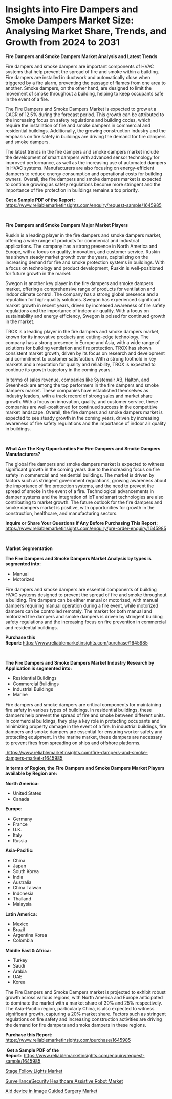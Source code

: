 <p><h1>Insights into Fire Dampers and Smoke Dampers Market Size: Analysing Market Share, Trends, and Growth from 2024 to 2031</h1></p><p><strong>Fire Dampers and Smoke Dampers Market Analysis and Latest Trends</strong></p>
<p><p>Fire dampers and smoke dampers are important components of HVAC systems that help prevent the spread of fire and smoke within a building. Fire dampers are installed in ductwork and automatically close when triggered by a fire alarm, preventing the passage of flames from one area to another. Smoke dampers, on the other hand, are designed to limit the movement of smoke throughout a building, helping to keep occupants safe in the event of a fire.</p><p>The Fire Dampers and Smoke Dampers Market is expected to grow at a CAGR of 12.5% during the forecast period. This growth can be attributed to the increasing focus on safety regulations and building codes, which require the installation of fire and smoke dampers in commercial and residential buildings. Additionally, the growing construction industry and the emphasis on fire safety in buildings are driving the demand for fire dampers and smoke dampers.</p><p>The latest trends in the fire dampers and smoke dampers market include the development of smart dampers with advanced sensor technology for improved performance, as well as the increasing use of automated dampers in HVAC systems. Manufacturers are also focusing on energy-efficient dampers to reduce energy consumption and operational costs for building owners. Overall, the fire dampers and smoke dampers market is expected to continue growing as safety regulations become more stringent and the importance of fire protection in buildings remains a top priority.</p></p>
<p><strong>Get a Sample PDF of the Report:&nbsp;</strong> <a href="https://www.reliablemarketinsights.com/enquiry/request-sample/1645985">https://www.reliablemarketinsights.com/enquiry/request-sample/1645985</a></p>
<p>&nbsp;</p>
<p><strong>Fire Dampers and Smoke Dampers Major Market Players</strong></p>
<p><p>Ruskin is a leading player in the fire dampers and smoke dampers market, offering a wide range of products for commercial and industrial applications. The company has a strong presence in North America and Europe, with a focus on quality, innovation, and customer service. Ruskin has shown steady market growth over the years, capitalizing on the increasing demand for fire and smoke protection systems in buildings. With a focus on technology and product development, Ruskin is well-positioned for future growth in the market.</p><p>Swegon is another key player in the fire dampers and smoke dampers market, offering a comprehensive range of products for ventilation and indoor climate control. The company has a strong global presence and a reputation for high-quality solutions. Swegon has experienced significant market growth in recent years, driven by increased awareness of fire safety regulations and the importance of indoor air quality. With a focus on sustainability and energy efficiency, Swegon is poised for continued growth in the market.</p><p>TROX is a leading player in the fire dampers and smoke dampers market, known for its innovative products and cutting-edge technology. The company has a strong presence in Europe and Asia, with a wide range of solutions for building ventilation and fire protection. TROX has shown consistent market growth, driven by its focus on research and development and commitment to customer satisfaction. With a strong foothold in key markets and a reputation for quality and reliability, TROX is expected to continue its growth trajectory in the coming years.</p><p>In terms of sales revenue, companies like Systemair AB, Halton, and Greenheck are among the top performers in the fire dampers and smoke dampers market. These companies have established themselves as industry leaders, with a track record of strong sales and market share growth. With a focus on innovation, quality, and customer service, these companies are well-positioned for continued success in the competitive market landscape. Overall, the fire dampers and smoke dampers market is expected to see steady growth in the coming years, driven by increasing awareness of fire safety regulations and the importance of indoor air quality in buildings.</p></p>
<p>&nbsp;</p>
<p><strong>What Are The Key Opportunities For Fire Dampers and Smoke Dampers Manufacturers?</strong></p>
<p><p>The global fire dampers and smoke dampers market is expected to witness significant growth in the coming years due to the increasing focus on fire safety in commercial and residential buildings. The market is driven by factors such as stringent government regulations, growing awareness about the importance of fire protection systems, and the need to prevent the spread of smoke in the event of a fire. Technological advancements in damper systems and the integration of IoT and smart technologies are also contributing to market growth. The future outlook for the fire dampers and smoke dampers market is positive, with opportunities for growth in the construction, healthcare, and manufacturing sectors.</p></p>
<p><strong>Inquire or Share Your Questions If Any Before Purchasing This Report:</strong> <a href="https://www.reliablemarketinsights.com/enquiry/pre-order-enquiry/1645985">https://www.reliablemarketinsights.com/enquiry/pre-order-enquiry/1645985</a></p>
<p>&nbsp;</p>
<p><strong>Market Segmentation</strong></p>
<p><strong>The Fire Dampers and Smoke Dampers Market Analysis by types is segmented into:</strong></p>
<p><ul><li>Manual</li><li>Motorized</li></ul></p>
<p><p>Fire dampers and smoke dampers are essential components of building HVAC systems designed to prevent the spread of fire and smoke throughout a building. Fire dampers can be either manual or motorized, with manual dampers requiring manual operation during a fire event, while motorized dampers can be controlled remotely. The market for both manual and motorized fire dampers and smoke dampers is driven by stringent building safety regulations and the increasing focus on fire prevention in commercial and residential buildings.</p></p>
<p><strong>Purchase this Report:&nbsp;</strong><a href="https://www.reliablemarketinsights.com/purchase/1645985">https://www.reliablemarketinsights.com/purchase/1645985</a></p>
<p>&nbsp;</p>
<p><strong>The Fire Dampers and Smoke Dampers Market Industry Research by Application is segmented into:</strong></p>
<p><ul><li>Residential Buildings</li><li>Commercial Buildings</li><li>Industrial Buildings</li><li>Marine</li></ul></p>
<p><p>Fire dampers and smoke dampers are critical components for maintaining fire safety in various types of buildings. In residential buildings, these dampers help prevent the spread of fire and smoke between different units. In commercial buildings, they play a key role in protecting occupants and minimizing property damage in the event of a fire. In industrial buildings, fire dampers and smoke dampers are essential for ensuring worker safety and protecting equipment. In the marine market, these dampers are necessary to prevent fires from spreading on ships and offshore platforms.</p></p>
<p><a href="https://www.reliablemarketinsights.com/fire-dampers-and-smoke-dampers-market-r1645985">&nbsp;https://www.reliablemarketinsights.com/fire-dampers-and-smoke-dampers-market-r1645985</a></p>
<p><strong>In terms of Region, the Fire Dampers and Smoke Dampers Market Players available by Region are:</strong></p>
<p>
    <p> <strong> North America: </strong>
        <ul>
            <li>United States</li>
            <li>Canada</li>
        </ul>
        </p> 
    <p> <strong> Europe: </strong>
        <ul>
            <li>Germany</li>
            <li>France</li>
            <li>U.K.</li>
            <li>Italy</li>
            <li>Russia</li>
        </ul>
        </p> 
    <p> <strong> Asia-Pacific: </strong>
        <ul>
            <li>China</li>
            <li>Japan</li>
            <li>South Korea</li>
            <li>India</li>
            <li>Australia</li>
            <li>China Taiwan</li>
            <li>Indonesia</li>
            <li>Thailand</li>
            <li>Malaysia</li>
        </ul>
        </p> 
    <p> <strong> Latin America: </strong>
        <ul>
            <li>Mexico</li>
            <li>Brazil</li>
            <li>Argentina Korea</li>
            <li>Colombia</li>
        </ul>
        </p> 
    <p> <strong> Middle East & Africa: </strong>
        <ul>
            <li>Turkey</li>
            <li>Saudi</li>
            <li>Arabia</li>
            <li>UAE</li>
            <li>Korea</li>
        </ul>
    </p>
    </p>
<p><p>The Fire Dampers and Smoke Dampers market is projected to exhibit robust growth across various regions, with North America and Europe anticipated to dominate the market with a market share of 30% and 25% respectively. The Asia-Pacific region, particularly China, is also expected to witness significant growth, capturing a 20% market share. Factors such as stringent regulations on fire safety and increasing construction activities are driving the demand for fire dampers and smoke dampers in these regions.</p></p>
<p><strong>Purchase this Report: </strong><a href="https://www.reliablemarketinsights.com/purchase/1645985">https://www.reliablemarketinsights.com/purchase/1645985</a></p>
<p>&nbsp;<strong>Get a Sample PDF of the Report:&nbsp;&nbsp;</strong><a href="https://www.reliablemarketinsights.com/enquiry/request-sample/1645985">https://www.reliablemarketinsights.com/enquiry/request-sample/1645985</a></p>
<p><strong></strong></p>
<p><p><a href="https://medium.com/@kavonhansen2022/emerging-trends-in-stage-follow-lights-market-global-outlook-and-future-prospects-from-2024-2031-0ba7057c2381">Stage Follow Lights Market</a></p><p><a href="https://medium.com/@philipwolf32/deep-dive-into-the-surveillancesecurity-healthcare-assistive-robot-market-itstrends-market-dd5a49b96285">SurveillanceSecurity Healthcare Assistive Robot Market</a></p><p><a href="https://medium.com/@ashrafarfi4_21087/aid-device-in-image-guided-surgery-market-size-growth-and-industry-analysis-by-market-410c338875e5">Aid device in Image Guided Surgery Market</a></p></p>